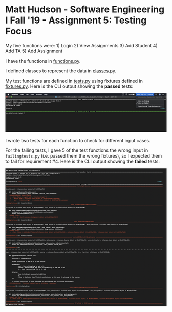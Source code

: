 # Matt Hudson - Software Engineering I Fall '19 - Assignment 5: Testing Focus

My five functions were:
	1) Login
	2) View Assignments
	3) Add Student
	4) Add TA
	5) Add Assignment

I have the functions in [functions.py](./functions.py).

I defined classes to represent the data in [classes.py](./classes.py).

My test functions are defined in [tests.py](./tests.py) using fixtures defined in [fixtures.py](./fixtures.py).
Here is the CLI output showing the **passed** tests:

![test-output](./test-output.png)

I wrote two tests for each function to check for different input cases.

For the failing tests, I gave 5 of the test functions the wrong input in `failingtests.py` (i.e. passed them the wrong fixtures), so I expected them to fail for requirement #4.
Here is the CLI output showing the **failed** tests:

![failed-test-output](./failed-test-output.png)